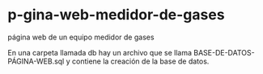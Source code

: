 # p-gina-web-medidor-de-gases
página web de un equipo medidor de gases


En una carpeta llamada db hay un archivo que se llama BASE-DE-DATOS-PÁGINA-WEB.sql y contiene la creación de la base de datos.
